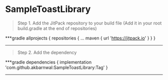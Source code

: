 # SampleToastLibrary

> Step 1. Add the JitPack repository to your build file
(Add it in your root build.gradle at the end of repositories)

***gradle
allprojects {
		repositories {
			...
			maven { url 'https://jitpack.io' }
		}
	}
***  
  
> Step 2. Add the dependency 

***gradle
dependencies {
	        implementation 'com.github.akbarnwal:SampleToastLibrary:Tag'
	}
***	
  
